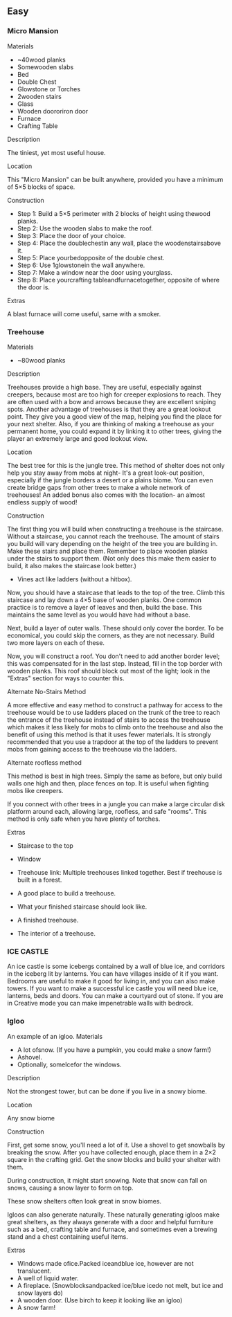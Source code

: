 ## Easy
### Micro Mansion
Materials

- ~40wood planks
- Somewooden slabs
- Bed
- Double Chest
- Glowstone or Torches
- 2wooden stairs
- Glass
- Wooden doororiron door
- Furnace
- Crafting Table

Description

The tiniest, yet most useful house.

Location

This "Micro Mansion" can be built anywhere, provided you have a minimum of 5×5 blocks of space.

Construction

- Step 1: Build a 5×5 perimeter with 2 blocks of height using thewood planks.
- Step 2: Use the wooden slabs to make the roof.
- Step 3: Place the door of your choice.
- Step 4: Place the doublechestin any wall, place the woodenstairsabove it.
- Step 5: Place yourbedopposite of the double chest.
- Step 6: Use 1glowstonein the wall anywhere.
- Step 7: Make a window near the door using yourglass.
- Step 8: Place yourcrafting tableandfurnacetogether, opposite of where the door is.

Extras

A blast furnace will come useful, same with a smoker.

### Treehouse
Materials

- ~80wood planks


Description

Treehouses provide a high base. They are useful, especially against creepers, because most are too high for creeper explosions to reach. They are often used with a bow and arrows because they are excellent sniping spots. Another advantage of treehouses is that they are a great lookout point. They give you a good view of the map, helping you find the place for your next shelter. Also, if you are thinking of making a treehouse as your permanent home, you could expand it by linking it to other trees, giving the player an extremely large and good lookout view. 


Location

The best tree for this is the jungle tree. This method of shelter does not only help you stay away from mobs at night- It's a great look-out position, especially if the jungle borders a desert or a plains biome. You can even create bridge gaps from other trees to make a whole network of treehouses! An added bonus also comes with the location- an almost endless supply of wood!


Construction

The first thing you will build when constructing a treehouse is the staircase. Without a staircase, you cannot reach the treehouse. The amount of stairs you build will vary depending on the height of the tree you are building in. Make these stairs and place them. Remember to place wooden planks under the stairs to support them. (Not only does this make them easier to build, it also makes the staircase look better.)

- Vines act like ladders (without a hitbox).

Now, you should have a staircase that leads to the top of the tree. Climb this staircase and lay down a 4×5 base of wooden planks. One common practice is to remove a layer of leaves and then, build the base. This maintains the same level as you would have had without a base. 

Next, build a layer of outer walls. These should only cover the border. To be economical, you could skip the corners, as they are not necessary. Build two more layers on each of these. 

Now, you will construct a roof. You don't need to add another border level; this was compensated for in the last step. Instead, fill in the top border with wooden planks. This roof should block out most of the light; look in the "Extras" section for ways to counter this.


Alternate No-Stairs Method

A more effective and easy method to construct a pathway for access to the treehouse would be to use ladders placed on the trunk of the tree to reach the entrance of the treehouse instead of stairs to access the treehouse which makes it less likely for mobs to climb onto the treehouse and also the benefit of using this method is that it uses fewer materials. It is strongly recommended that you use a trapdoor at the top of the ladders to prevent mobs from gaining access to the treehouse via the ladders.

Alternate roofless method

This method is best in high trees. Simply the same as before, but only build walls one high and then, place fences on top. It is useful when fighting mobs like creepers.

If you connect with other trees in a jungle you can make a large circular disk platform around each, allowing large, roofless, and safe "rooms". This method is only safe when you have plenty of torches.

Extras

- Staircase to the top
- Window
- Treehouse link: Multiple treehouses linked together. Best if treehouse is built in a forest.

- A good place to build a treehouse.
- What your finished staircase should look like.
- A finished treehouse.
- The interior of a treehouse.

### ICE CASTLE
An ice castle is some icebergs contained by a wall of blue ice, and corridors in the iceberg lit by lanterns. You can have villages inside of it if you want. Bedrooms are useful to make it good for living in, and you can also make towers. If you want to make a successful ice castle you will need blue ice, lanterns, beds and doors. You can make a courtyard out of stone. If you are in Creative mode you can make impenetrable walls with bedrock.

### Igloo
An example of an igloo.
Materials

- A lot ofsnow. (If you have a pumpkin, you could make a snow farm!)
- Ashovel.
- Optionally, someIcefor the windows.


Description

Not the strongest tower, but can be done if you live in a snowy biome.

Location

Any snow biome

Construction

First, get some snow, you'll need a lot of it. Use a shovel to get snowballs by breaking the snow. After you have collected enough, place them in a 2×2 square in the crafting grid. Get the snow blocks and build your shelter with them.

During construction, it might start snowing. Note that snow can fall on snows, causing a snow layer to form on top.

These snow shelters often look great in snow biomes.

Igloos can also generate naturally. These naturally generating igloos make great shelters, as they always generate with a door and helpful furniture such as a bed, crafting table and furnace, and sometimes even a brewing stand and a chest containing useful items.

Extras

- Windows made ofice.Packed iceandblue ice, however are not translucent.
- A well of liquid water.
- A fireplace. (Snowblocksandpacked ice/blue icedo not melt, but ice and snow layers do)
- A wooden door. (Use birch to keep it looking like an igloo)
- A snow farm!

